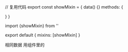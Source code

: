 // 复用代码
export const showMixin = {
  data() {}
  methods: {

  }
}

import {showMixin} from ''

export default {
  mixins: [showMixin]
}

相同数据 用组件里的